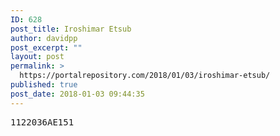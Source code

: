 ```yaml
---
ID: 628
post_title: Iroshimar Etsub
author: davidpp
post_excerpt: ""
layout: post
permalink: >
  https://portalrepository.com/2018/01/03/iroshimar-etsub/
published: true
post_date: 2018-01-03 09:44:35
---
```

<pre>1122036AE151</pre>